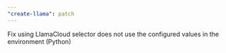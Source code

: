```yaml
---
"create-llama": patch
---
```


Fix using LlamaCloud selector does not use the configured values in the environment (Python)
